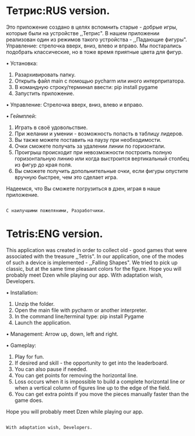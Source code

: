 # Тетрис:RUS version.
 Это приложение создано в целях вспомнить старые - добрые игры, которые были на устройстве ,,Тетрис".
 В нашем приложении реализован один из режимов такого устройства - ,,Падающие фигуры".
 Управление: стрелочка вверх, вниз, влево и вправо.
 Мы постарались подобрать классические, но в тоже время приятные цвета для фигур.
 
 
• Установка:
 1. Разархивировать папку.
 2. Открыть файл main с помощью pycharm или иного интерпритатора.
 3. В командную строку/терминал ввести: pip install pygame
 4. Запустить приложение.

• Управление: 
Cтрелочка вверх, вниз, влево и вправо.

• Геймплей:
 1. Играть в своё удовольствие.
 2. При желании и умении - возможность попасть в таблицу лидеров.
 3. Вы также можете поставить на паузу при необходимости.
 4. Очки сможете получать за удалении линии по горизонтали.
 5. Проигрыш происходит при невозможности построить полную горизонтальную линию или когда выстроится вертикальный столбец из фигур до края поля.
 6. Вы сможете получить допольнительные очки, если фигуры опустите вручную быстрее, чем это сделает игра.


 Надеемся, что Вы сможете погрузиться в дзен, играя в наше приложение.
 
                                                                                          С наилучшими пожеляними, Разработчики.

# Tetris:ENG version.
 This application was created in order to collect old - good games that were associated with the treasure ,,Tetris".
 In our application, one of the modes of such a device is implemented - ,,Falling Shapes".
 We tried to pick up classic, but at the same time pleasant colors for the figure.
 Hope you will probably meet Dzen while playing our app.
 With adaptation wish, Developers.
 
 • Installation:
1. Unzip the folder.
2. Open the main file with pycharm or another interpreter.
3. In the command line/terminal type: pip install Pygame
4. Launch the application.

• Management: 
Arrow up, down, left and right.

• Gameplay:
1. Play for fun.
2. If desired and skill - the opportunity to get into the leaderboard.
3. You can also pause if needed.
4. You can get points for removing the horizontal line.
5. Loss occurs when it is impossible to build a complete horizontal line or when a vertical column of figures line up to the edge of the field.
6. You can get extra points if you move the pieces manually faster than the game does.


 Hope you will probably meet Dzen while playing our app.
 
                                                                                          With adaptation wish, Developers.
